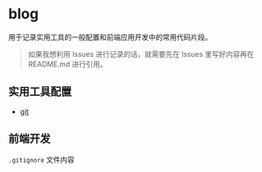 # blog

用于记录实用工具的一般配置和前端应用开发中的常用代码片段。

> 如果我想利用 Issues 进行记录的话，就需要先在 Issues 里写好内容再在 README.md 进行引用。

## 实用工具配置

- [git](https://github.com/zhuying547/hello-world/issues/2)

## 前端开发
`.gitignore` 文件内容
